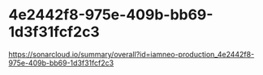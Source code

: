 # 4e2442f8-975e-409b-bb69-1d3f31fcf2c3
https://sonarcloud.io/summary/overall?id=iamneo-production_4e2442f8-975e-409b-bb69-1d3f31fcf2c3
